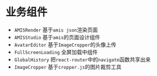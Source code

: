 # 业务组件

- `AMISRender` 基于`amis json`渲染页面
- `AMISStudio` 基于`amis`的页面设计组件
- `AvatarEditor` 基于`ImageCropper`的头像上传
- `FullScreenLoading` 全屏加载中组件
- `GlobalHistory` 把`react-router`中的`navigate`函数共享出来
- `ImageCropper` 基于`cropper.js`的图片裁剪工具